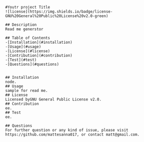 
    #Youtr project Title
    ![license](https://img.shields.io/badge/license-GNU%20General%20Public%20License%20v2.0-green)
        
    ## Description
    Read me generstor
    
    ## Table of Contents
    -[Installation](#installation)
    -[Usage](#usage)
    -[License](#license)
    -[Contribution](#contribution)
    -[Test](#test)
    -[Questions](#questions)
    
    
    ## Installation
    node.
    ## Usage
    sample for read me.
    ## License
    Licensed byGNU General Public License v2.0.
    ## Contribution
    ee.
    ## Test 
    ee.
    
    ## Questions
    For further question or any kind of issue, please visit https://github.com/mattesanna017, or contact matt@gmail.com.
    